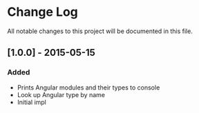# Change Log

All notable changes to this project will be documented in this file.

## [1.0.0] - 2015-05-15
### Added

- Prints Angular modules and their types to console
- Look up Angular type by name
- Initial impl
